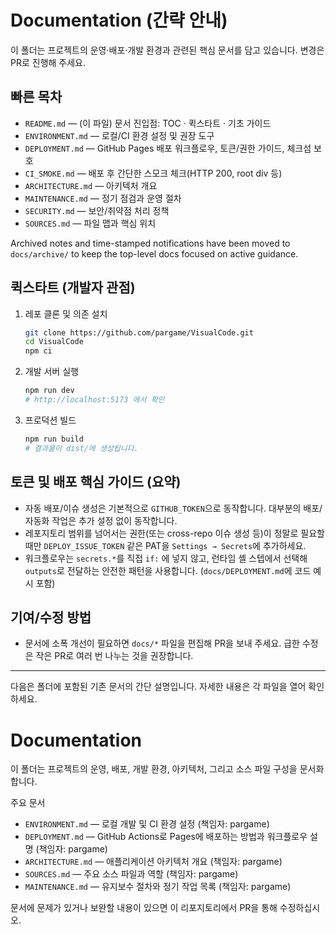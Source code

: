 # Documentation (간략 안내)

이 폴더는 프로젝트의 운영·배포·개발 환경과 관련된 핵심 문서를 담고 있습니다. 변경은 PR로 진행해 주세요.

## 빠른 목차

- `README.md` — (이 파일) 문서 진입점: TOC · 퀵스타트 · 기초 가이드
- `ENVIRONMENT.md` — 로컬/CI 환경 설정 및 권장 도구
- `DEPLOYMENT.md` — GitHub Pages 배포 워크플로우, 토큰/권한 가이드, 체크섬 보호
- `CI_SMOKE.md` — 배포 후 간단한 스모크 체크(HTTP 200, root div 등)
- `ARCHITECTURE.md` — 아키텍처 개요
- `MAINTENANCE.md` — 정기 점검과 운영 절차
- `SECURITY.md` — 보안/취약점 처리 정책
- `SOURCES.md` — 파일 맵과 핵심 위치

Archived notes and time-stamped notifications have been moved to `docs/archive/` to keep the top-level docs focused on active guidance.

## 퀵스타트 (개발자 관점)

1. 레포 클론 및 의존 설치

   ```bash
   git clone https://github.com/pargame/VisualCode.git
   cd VisualCode
   npm ci
   ```

2. 개발 서버 실행

   ```bash
   npm run dev
   # http://localhost:5173 에서 확인
   ```

3. 프로덕션 빌드

   ```bash
   npm run build
   # 결과물이 dist/에 생성됩니다.
   ```

## 토큰 및 배포 핵심 가이드 (요약)

- 자동 배포/이슈 생성은 기본적으로 `GITHUB_TOKEN`으로 동작합니다. 대부분의 배포/자동화 작업은 추가 설정 없이 동작합니다.
- 레포지토리 범위를 넘어서는 권한(또는 cross-repo 이슈 생성 등)이 정말로 필요할 때만 `DEPLOY_ISSUE_TOKEN` 같은 PAT을 `Settings → Secrets`에 추가하세요.
- 워크플로우는 `secrets.*`를 직접 `if:` 에 넣지 않고, 런타임 셸 스텝에서 선택해 `outputs`로 전달하는 안전한 패턴을 사용합니다. (`docs/DEPLOYMENT.md`에 코드 예시 포함)

## 기여/수정 방법

- 문서에 소폭 개선이 필요하면 `docs/*` 파일을 편집해 PR을 보내 주세요. 급한 수정은 작은 PR로 여러 번 나누는 것을 권장합니다.

---

다음은 폴더에 포함된 기존 문서의 간단 설명입니다. 자세한 내용은 각 파일을 열어 확인하세요.

# Documentation

이 폴더는 프로젝트의 운영, 배포, 개발 환경, 아키텍처, 그리고 소스 파일 구성을 문서화합니다.

주요 문서

- `ENVIRONMENT.md` — 로컬 개발 및 CI 환경 설정 (책임자: pargame)
- `DEPLOYMENT.md` — GitHub Actions로 Pages에 배포하는 방법과 워크플로우 설명 (책임자: pargame)
- `ARCHITECTURE.md` — 애플리케이션 아키텍처 개요 (책임자: pargame)
- `SOURCES.md` — 주요 소스 파일과 역할 (책임자: pargame)
- `MAINTENANCE.md` — 유지보수 절차와 정기 작업 목록 (책임자: pargame)

문서에 문제가 있거나 보완할 내용이 있으면 이 리포지토리에서 PR을 통해 수정하십시오.
